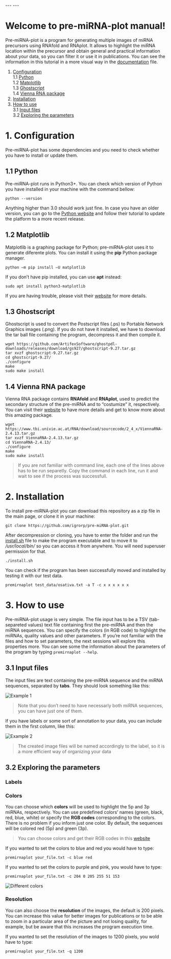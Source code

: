 \-\-\- \-\-\-

# Welcome to pre-miRNA-plot manual!

Pre-miRNA-plot is a program for generating multiple images of miRNA precursors using RNAfold and RNAplot. It allows to highlight the miRNA location within the precursor and obtain general and practical information about your data, so you can filter it or use it in publications. You can see the information in this tutorial in a more visual way in the [documentation](https://github.com/igrorp/pre-miRNA-plot/blob/master/documentation.pdf) file.

1.  [Configuration](#1-configuration)  
    1.1 [Python](#11-python)  
    1.2 [Matplotlib](#12-matplotlib)  
    1.3 [Ghostscript](#13-ghostscript)  
    1.4 [Vienna RNA package](#14-vienna-rna-package)
2.  [Installation](#2-installation)
3.  [How to use](#3-how-to-use)  
    3.1 [Input files](#31-input-files)  
    3.2 [Exploring the parameters](#32-exploring-the-parameters)

# 1\. Configuration

Pre-miRNA-plot has some dependencies and you need to check whether you have to install or update them.

## 1.1 Python

Pre-miRNA-plot runs in Python3+. You can check which version of Python you have installed in your machine with the command bellow:

```
python --version

```

Anything higher than 3.0 should work just fine. In case you have an older version, you can go to the [Python website](https://www.python.org/downloads/) and follow their tutorial to update the platform to a more recent release.

## 1.2 Matplotlib

Matplotlib is a graphing package for Python; pre-miRNA-plot uses it to generate diferente plots. You can install it using the **pip** Python package manager.

```
python –m pip install –U matplotlib

```

If you don’t have pip installed, you can use **apt** instead:

```
sudo apt install python3-matplotlib

```

If you are having trouble, please visit their [website](https://matplotlib.org/3.1.1/users/installing.html) for more details.

## 1.3 Ghostscript

Ghostscript is used to convert the Postscript files (.ps) to Portable Network Graphics images (.png). If you do not have it installed, we have to download the tar ball file containing the program, decompress it and then compile it.

```
wget https://github.com/ArtifexSoftware/ghostpdl-downloads/releases/download/gs927/ghostscript-9.27.tar.gz
tar xvzf ghostscript-9.27.tar.gz
cd ghostscript-9.27/
./configure
make
sudo make install

```

## 1.4 Vienna RNA package

Vienna RNA package contains **RNAfold** and **RNAplot**, used to predict the secondary structure of the pre-miRNA and to “costumize” it, respectively. You can visit their [website](https://www.tbi.univie.ac.at/RNA/documentation.html) to have more details and get to know more about this amazing package.

```
wget https://www.tbi.univie.ac.at/RNA/download/sourcecode/2_4_x/ViennaRNA-2.4.13.tar.gz
tar xvzf ViennaRNA-2.4.13.tar.gz
cd ViennaRNA-2.4.13/
./configure
make
sudo make install

```

> If you are not familiar with command line, each one of the lines above has to be run separetly. Copy the command in each line, run it and wait to see if the process was successfull.

# 2\. Installation

To install pre-miRNA-plot you can download this repository as a zip file in the main page, or clone it in your machine:

```
git clone https://github.com/igrorp/pre-miRNA-plot.git

```

After decompression or cloning, you have to enter the folder and run the [install.sh](http://install.sh) file to make the program executable and to move it to _/usr/local/bin/_ so you can access it from anywhere. You will need superuser permission for that.

```
./install.sh

```

You can check if the program has been successfully moved and installed by testing it with our test data.

```
premirnaplot test_data/osativa.txt -a T -c x x x x x x

```

# 3\. How to use

Pre-miRNA-plot usage is very simple. The file input has to be a TSV (tab-separeted values) text file containing first the pre-miRNA and then the miRNA sequences. You can specify the colors (in RGB code) to highlight the miRNAs, quality values and other parameters. If you’re not familiar with the files and how to set parameters, the next sessions will explore this properties more. You can see some the information about the parameters of the program by typing `premirnaplot --help`.

## 3.1 Input files

The input files are text containing the pre-miRNA sequence and the miRNA sequences, separated by **tabs**. They should look something like this:

![Example 1](https://github.com/igrorp/pre-miRNA-plot/blob/master/ex1.png)

> Note that you don’t need to have necessarly both miRNA sequences, you can have just one of them.

If you have labels or some sort of annotation to your data, you can include them in the first column, like this:

![Example 2](https://github.com/igrorp/pre-miRNA-plot/blob/master/ex2.png)

> The created image files will be named accordingly to the label, so it is a more efficient way of organizing your data

## 3.2 Exploring the parameters

### Labels


### Colors
You can choose which **colors** will be used to highlight the 5p and 3p miRNAs, respectively. You can use predefined colors’ names (green, black, red, blue, white) or specify the **RGB codes** corresponding to the colors. There is no problem if you inform just one color. By default, the sequences will
be colored red (5p) and green (3p).
>You can choose colors and get their RGB codes in this [website]([https://www.w3schools.com/colors/colors_picker.asp](https://www.w3schools.com/colors/colors_picker.asp))

If you wanted to set the colors to blue and red you would have to type:

    premirnaplot your_file.txt -c blue red
 If you wanted to set the colors to purple and pink, you would have to type:

    premirnaplot your_file.txt -c 204 0 205 255 51 153
![Different colors](https://github.com/igrorp/pre-miRNA-plot/blob/master/colors.png)

### Resolution

You can also choose the **resolution** of the images, the default is 200 pixels. You can increase this value for better images for publications or to be able to zoom in a particular area of the picture and not losing quality, for example, but be aware that this increases the program execution time.

If you wanted to set the resolution of the images to 1200 pixels, you wold have to type:

    premirnaplot your_file.txt -q 1200 


<!--stackedit_data:
eyJoaXN0b3J5IjpbMTUyNzYyOTUwNywzNjIzNjQ0MDMsMTcyMT
k4NDI1OCwxNDg3NzE0MzcxLDE1MDk1NzY3NDZdfQ==
-->